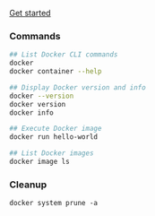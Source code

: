 ---
---

[Get started](https://docs.docker.com/get-started/)

### Commands
```bash
## List Docker CLI commands
docker
docker container --help

## Display Docker version and info
docker --version
docker version
docker info

## Execute Docker image
docker run hello-world

## List Docker images
docker image ls
```

### Cleanup
```shell
docker system prune -a
```
